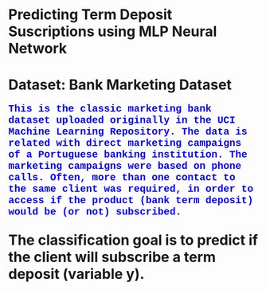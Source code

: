 

<h1>Predicting Term Deposit Suscriptions using MLP Neural Network<h1> 
<body>
Dataset: Bank Marketing Dataset
   
<p style="font-family:Courier; color:Blue; font-size: 20px;"> This is the classic marketing bank dataset uploaded originally in the UCI Machine Learning Repository. The data is related with direct marketing campaigns of a Portuguese banking institution. The marketing campaigns were based on phone calls. Often, more than one contact to the same client was required, in order to access if the product (bank term deposit) would be (or not) subscribed.</p>
<p>    
The classification goal is to predict if the client will subscribe a term deposit (variable y).</p> 


</p>
    
